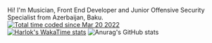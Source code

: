 Hi! I'm Musician, Front End Developer and Junior Offensive Security Specialist from Azerbaijan, Baku. <br/>
<a href="https://wakatime.com/@adf1a76e-d1ca-41d0-aa8c-f599c1c1897c"><img src="https://wakatime.com/badge/user/adf1a76e-d1ca-41d0-aa8c-f599c1c1897c.svg" alt="Total time coded since Mar 20 2022" /></a> <br/>
[![Harlok's WakaTime stats](https://github-readme-stats.vercel.app/api/wakatime?username=agakhan)](https://github.com/anuraghazra/github-readme-stats)
![Anurag's GitHub stats](https://github-readme-stats.vercel.app/api?username=agakhansr&show_icons=true&theme=transparent)
